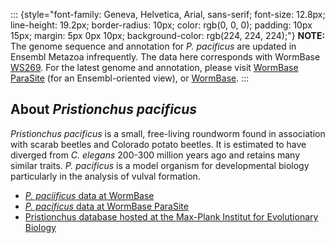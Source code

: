 ::: {style="font-family: Geneva, Helvetica, Arial, sans-serif; font-size: 12.8px; line-height: 19.2px; border-radius: 10px; color: rgb(0, 0, 0); padding: 10px 15px; margin: 5px 0px 10px; background-color: rgb(224, 224, 224);"}
**NOTE:** The genome sequence and annotation for *P. pacificus* are
updated in Ensembl Metazoa infrequently. The data here corresponds with
WormBase [WS269](ftp://ftp.wormbase.org/pub/wormbase/releases/WS269).
For the latest genome and annotation, please visit [WormBase
ParaSite](http://parasite.wormbase.org) (for an Ensembl-oriented view),
or [WormBase](http://www.wormbase.org).
:::

About *Pristionchus pacificus*
------------------------------

*Pristionchus pacificus* is a small, free-living roundworm found in
association with scarab beetles and Colorado potato beetles. It is
estimated to have diverged from *C. elegans* 200-300 million years ago
and retains many similar traits. *P. pacificus* is a model organism for
developmental biology particularly in the analysis of vulval formation.

-   [*P. paciificus* data at
    WormBase](http://www.wormbase.org/species/p_pacificus)
-   [*P. pacificus* data at WormBase
    ParaSite](http://parasite.wormbase.org/Pristionchus_pacificus_prjna12644/Info/Index)
-   [Pristionchus database hosted at the Max-Plank Institut for
    Evolutionary Biology](http://www.pristionchus.org/)

